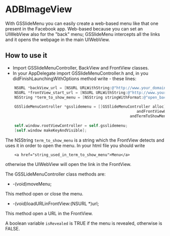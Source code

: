 # ADBImageView

With GSSlideMenu you can easily create a web-based menu like that one present in the Facebook app.
Web-based because you can set an UIWebView also for the "back" menu; GSSlideMenu intercepts all the links and it opens the webpage in the main UIWebView.

How to use it
-----

- Import GSSlideMenuController, BackView and FrontView classes.
- In your AppDelegate import GSSlideMenuController.h and, in you didFinishLaunchingWithOptions method write - these lines:

``` objective-c	
	NSURL *backView_url = [NSURL URLWithString:@"http://www.your_domain.com/url_for_backMenu.html"];
	NSURL *frontView_start_url = [NSURL URLWithString:@"http://www.your_domain.com/url_for_frontMenu.html"];
	NSString *term_to_show_menu = [NSString stringWithFormat:@"open_back_menu"];
    
	GSSlideMenuController *gsslidemenu = [[GSSlideMenuController alloc] initWithBackViewURL:backView_url 
                                                      	  andFrontViewURL:frontView_start_url 
                                                       andTermToShowMenu:term_to_show_menu];
   
	self.window.rootViewController = self.gsslidemenu;
	[self.window makeKeyAndVisible];
``` 

The NSString `term_to_show_menu` is a string which the FrontView detects and uses it in order to open the menu.
In your html file you should write 
``` 
	<a href="string_used_in_term_to_show_menu">Menu</a>
```

otherwise the UIWebView will open the link in the FrontView.

The GSSLideMenuController class methods are:

- -(void)moveMenu;

This method open or close the menu.

- -(void)loadURLinFrontView:(NSURL *)url;

This method open a URL in the FrontView.

A boolean variable `isRevealed` is TRUE if the menu is revealed, otherwise is FALSE.